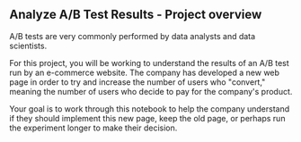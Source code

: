 ## Analyze A/B Test Results - Project overview

A/B tests are very commonly performed by data analysts and data scientists.

For this project, you will be working to understand the results of an A/B test run by an e-commerce website. 
The company has developed a new web page in order to try and increase the number of users who "convert," meaning the number of users who decide to pay for the company's product. 

Your goal is to work through this notebook to help the company understand if they should implement this new page, keep the old page, or perhaps run the experiment longer to make their decision. 
